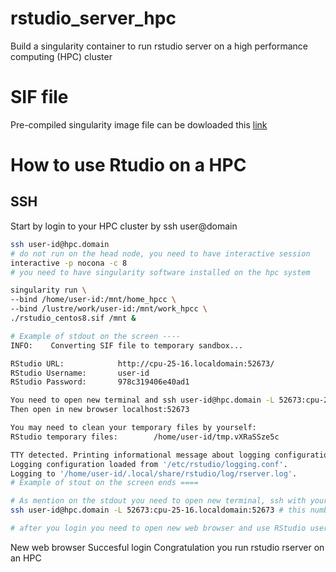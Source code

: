 # rstudio_server_hpc
Build a singularity container to run rstudio server on a high performance computing (HPC) cluster

# SIF file
Pre-compiled singularity image file can be dowloaded this [link](https://drive.google.com/file/d/15rOVh1zCuR8RmM1Rra1BLvKdqK6Civ2S/view?usp=sharing)

# How to use Rtudio on a HPC
## SSH
Start by login to your HPC cluster by ssh user@domain

```bash
ssh user-id@hpc.domain
# do not run on the head node, you need to have interactive session
interactive -p nocona -c 8
# you need to have singularity software installed on the hpc system

singularity run \
--bind /home/user-id:/mnt/home_hpcc \
--bind /lustre/work/user-id:/mnt/work_hpcc \
./rstudio_centos8.sif /mnt &

# Example of stdout on the screen ----
INFO:    Converting SIF file to temporary sandbox...

RStudio URL:            http://cpu-25-16.localdomain:52673/
RStudio Username:       user-id
RStudio Password:       978c319406e40ad1

You need to open new terminal and ssh user-id@hpc.domain -L 52673:cpu-25-16.localdomain:52673
Then open in new browser localhost:52673

You may need to clean your temporary files by yourself:
RStudio temporary files:        /home/user-id/tmp.vXRaSSze5c

TTY detected. Printing informational message about logging configuration.
Logging configuration loaded from '/etc/rstudio/logging.conf'.
Logging to '/home/user-id/.local/share/rstudio/log/rserver.log'.
# Example of stout on the screen ends ====

# As mention on the stdout you need to open new terminal, ssh with your user id and password
ssh user-id@hpc.domain -L 52673:cpu-25-16.localdomain:52673 # this number will randomly generated according to your node and session

# after you login you need to open new web browser and use RStudio username and password from stdout

```

New web browser
[](/docs/web_browser.png)
Succesful login
[](/docs/rstudio.png)
Congratulation you run rstudio rserver on an HPC
